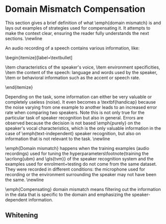 # Domain Mismatch Compensation


This section gives a brief definition of what \emph{domain mismatch} is and
lays out examples of strategies used for compensating it. It attempts to make
the context clear, ensuring the reader fully understands the next sections.
\newline

An audio recording of a speech contains various information, like:

\begin{itemize}[label=\textbullet]

\item characteristics of the speaker's voice,
\item environment specificities,
\item the content of the speech: language and words used by the speaker,
\item or behavioral information such as the accent or speech rate.

\end{itemize}

Depending on the task, some information can either be very valuable or
completely useless (noise). It even becomes a \textbf{handicap} because the
noise varying from one example to another leads to an increased error rate when
comparing two speakers. Note this is not only true for the particular task of
speaker recognition but also in general. Errors are observed because the
decision is not based \emph{purely} on the speaker's vocal characteristics,
which is the only valuable information in the case of \emph{text-independent}
speaker recognition, but also on information that is not relevant to the task.
\newline

\emph{Domain mismatch} happens when the training examples (audio recordings)
used for tuning the hyperparameters\footnote{training the \acrlong{ubm} and
\gls{tvm}} of the speaker recognition system and the examples used for
enrolment+testing do not come from the same dataset. They were recorded in
different conditions: the microphone used for recording or the environment
surrounding the speaker may not have been the same. \newline

\emph{Compensating} domain mismatch means filtering out the information in the
data that is specific to the domain and emphasizing the speaker-dependent
information.


## Whitening
